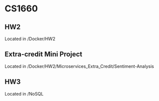 # CS1660

## HW2
Located in /Docker/HW2

## Extra-credit Mini Project
Located in /Docker/HW2/Microservices_Extra_Credit/Sentiment-Analysis

## HW3
Located in /NoSQL